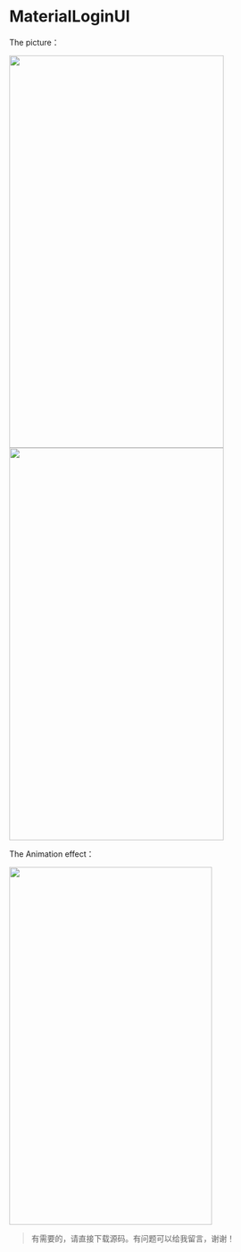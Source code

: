 # MaterialLoginUI

The picture：

<img src="https://raw.githubusercontent.com/fanrunqi/MaterialLogin/master/screenshots/b.png" width = "384" height = "702"  />
<img src="https://raw.githubusercontent.com/fanrunqi/MaterialLogin/master/screenshots/c.png" width = "384" height = "702"  />

The Animation effect：

<img src="https://raw.githubusercontent.com/fanrunqi/MaterialLogin/master/screenshots/a.gif" width = "363" height = "640"  />


> 有需要的，请直接下载源码。有问题可以给我留言，谢谢！
